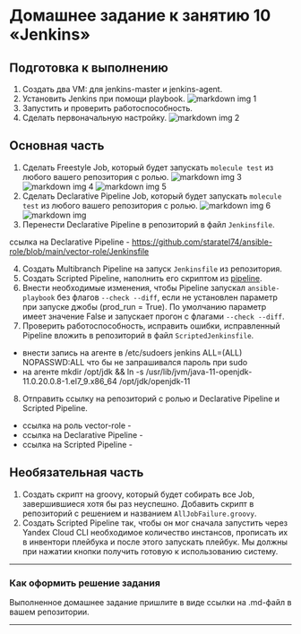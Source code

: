 # Домашнее задание к занятию 10 «Jenkins»

## Подготовка к выполнению

1. Создать два VM: для jenkins-master и jenkins-agent.
2. Установить Jenkins при помощи playbook.
![markdown img]() 1
3. Запустить и проверить работоспособность.
4. Сделать первоначальную настройку.
![markdown img]() 2

## Основная часть

1. Сделать Freestyle Job, который будет запускать `molecule test` из любого вашего репозитория с ролью.
![markdown img]() 3
![markdown img]() 4
![markdown img]() 5
2. Сделать Declarative Pipeline Job, который будет запускать `molecule test` из любого вашего репозитория с ролью.
![markdown img]() 6
![markdown img]() 
3. Перенести Declarative Pipeline в репозиторий в файл `Jenkinsfile`.

ссылка на Declarative Pipeline - https://github.com/staratel74/ansible-role/blob/main/vector-role/Jenkinsfile

4. Создать Multibranch Pipeline на запуск `Jenkinsfile` из репозитория.
5. Создать Scripted Pipeline, наполнить его скриптом из [pipeline](./pipeline).
6. Внести необходимые изменения, чтобы Pipeline запускал `ansible-playbook` без флагов `--check --diff`, если не установлен параметр при запуске джобы (prod_run = True). По умолчанию параметр имеет значение False и запускает прогон с флагами `--check --diff`.
7. Проверить работоспособность, исправить ошибки, исправленный Pipeline вложить в репозиторий в файл `ScriptedJenkinsfile`.

* внести запись на агенте в /etc/sudoers jenkins  ALL=(ALL) NOPASSWD:ALL что бы не запрашивался пароль при sudo
* на агенте mkdir /opt/jdk && ln -s /usr/lib/jvm/java-11-openjdk-11.0.20.0.8-1.el7_9.x86_64 /opt/jdk/openjdk-11

8. Отправить ссылку на репозиторий с ролью и Declarative Pipeline и Scripted Pipeline.

* ссылка на роль vector-role - 
* ссылка на Declarative Pipeline - 
* ссылка на Scripted Pipeline - 

## Необязательная часть

1. Создать скрипт на groovy, который будет собирать все Job, завершившиеся хотя бы раз неуспешно. Добавить скрипт в репозиторий с решением и названием `AllJobFailure.groovy`.
2. Создать Scripted Pipeline так, чтобы он мог сначала запустить через Yandex Cloud CLI необходимое количество инстансов, прописать их в инвентори плейбука и после этого запускать плейбук. Мы должны при нажатии кнопки получить готовую к использованию систему.

---

### Как оформить решение задания

Выполненное домашнее задание пришлите в виде ссылки на .md-файл в вашем репозитории.

---
